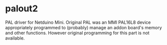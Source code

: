 # palout2
PAL driver for Netduino Mini.
Original PAL was an MMI PAL16L8 device appropriately programmed to (probably) manage an addon board's memory and other functions.
However original programming for this part is not available. 
